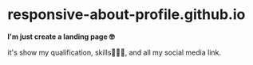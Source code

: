 # responsive-about-profile.github.io

**I'm just create a landing page 🤓**

it's show my qualification, skills👨🏻‍💻, and all my social media link. 
